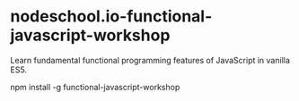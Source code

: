 # nodeschool.io-functional-javascript-workshop
Learn fundamental functional programming features of JavaScript in vanilla ES5.  


npm install -g functional-javascript-workshop
